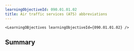 ```yaml
---
learningObjectiveId: 090.01.01.02
title: Air traffic services (ATS) abbreviations
---
```


```tsx eval
<LearningOBjectives learningObjectiveId={090.01.01.02} />
```

## Summary
